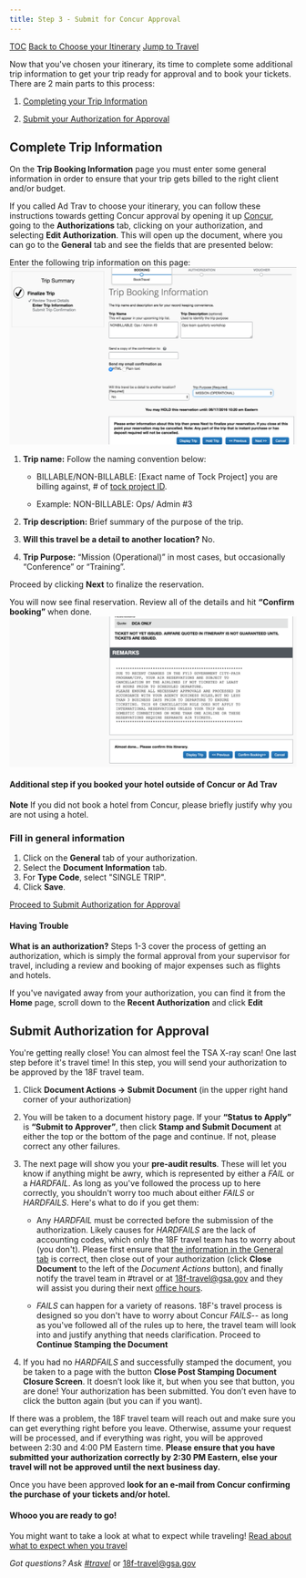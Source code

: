 ```yaml
---
title: Step 3 - Submit for Concur Approval
---
```


[TOC](/travel-guide-table-of-contents)
[Back to Choose your Itinerary](/travel-guide-2-choose-your-itinerary)
[Jump to Travel](/travel-guide-4-travel)

Now that you've chosen your itinerary, its time to complete some additional trip information to get your trip ready for approval and to book your tickets. There are 2 main parts to this process:

1. [Completing your Trip Information](#complete-trip-information)

2. [Submit your Authorization for Approval](#submit-authorization-for-approval)

## Complete Trip Information
On the **Trip Booking Information** page you must enter some general information in order to ensure that your trip gets billed to the right client and/or budget.

If you called Ad Trav to choose your itinerary, you can follow these instructions towards getting Concur approval by opening it up [Concur](https://travel.gsa.gov), going to the **Authorizations** tab, clicking on your authorization, and selecting **Edit Authorization**. This will open up the document, where you can go to the **General** tab and see the fields that are presented below:

Enter the following trip information on this page:
<img src="/images/travel/12-trip-name.png" class="travel-guide-hide" alt="Trip Booking Information screen">

1. **Trip name:** Follow the naming convention below:

    * BILLABLE/NON-BILLABLE: [Exact name of Tock Project] you are billing against, # of [tock project ID](http://tock.18f.gov/projects).

    * Example: NON-BILLABLE: Ops/ Admin #3

2. **Trip description:** Brief summary of the purpose of the trip.

3. **Will this travel be a detail to another location?** No.

4. **Trip Purpose:** “Mission (Operational)” in most cases, but occasionally “Conference” or “Training”.

Proceed by clicking **Next** to finalize the reservation.

You will now see final reservation. Review all of the details and hit **“Confirm booking”** when done.
<img src="/images/travel/13-confirm-booking.png" class="travel-guide-hide" alt="confirming the booking">

#### Additional step if you booked your hotel outside of Concur or Ad Trav
**Note** If you did not book a hotel from Concur, please briefly justify why you are not using a hotel.

### Fill in general information

1. Click on the **General** tab of your authorization.
1. Select the **Document Information** tab.
1. For **Type Code**, select "SINGLE TRIP".
1. Click **Save**.

[Proceed to Submit Authorization for Approval](/travel-guide-3-approval/#submit-authorization-for-approval)

#### Having Trouble
**What is an authorization?** Steps 1-3 cover the process of getting an authorization, which is simply the formal approval from your supervisor for travel, including a review and booking of major expenses such as flights and hotels.

If you've navigated away from your authorization, you can find it from the **Home** page, scroll down to the **Recent Authorization** and click **Edit**

## Submit Authorization for Approval
You're getting really close! You can almost feel the TSA X-ray scan! One last step before it's travel time! In this step, you will send your authorization to be approved by the 18F travel team.

1. Click **Document Actions -> Submit Document** (in the upper right hand corner of your authorization)

2. You will be taken to a document history page. If your **“Status to Apply”** is **“Submit to Approver”**, then click **Stamp and Submit Document** at either the top or the bottom of the page and continue. If not, please correct any other failures.

3. The next page will show you your **pre-audit results**. These will let you know if anything might be awry, which is represented by either a _FAIL_ or a _HARDFAIL_. As long as you've followed the process up to here correctly, you shouldn't worry too much about either _FAILS_ or _HARDFAILS_. Here's what to do if you get them:

    * Any _HARDFAIL_ must be corrected before the submission of the authorization. Likely causes for _HARDFAILS_ are the lack of accounting codes, which only the 18F travel team has to worry about (you don't). Please first ensure that [the information in the General tab](/travel-guide-3-approval/#fill-in-general-information) is correct, then close out of your authorization (click **Close Document** to the left of the *Document Actions* button), and finally notify the travel team in #travel or at 18f-travel@gsa.gov and they will assist you during their next [office hours](/travel-101/#communication).

    *  _FAILS_ can happen for a variety of reasons. 18F's travel process is designed so you don't have to worry about Concur _FAILS_-- as long as you've followed all of the rules up to here, the travel team will look into and justify anything that needs clarification. Proceed to **Continue Stamping the Document**

4. If you had no _HARDFAILS_ and successfully stamped the document, you be taken to a page with the button **Close Post Stamping Document Closure Screen**. It doesn’t look like it, but when you see that button, you are done! Your authorization has been submitted. You don’t even have to click the button again (but you can if you want).

If there was a problem, the 18F travel team will reach out and make sure you can get everything right before you leave. Otherwise, assume your request will be processed, and if everything was right, you will be approved between 2:30 and 4:00 PM Eastern time. **Please ensure that you have submitted your authorization correctly by 2:30 PM Eastern, else your travel will not be approved until the next business day.**

Once you have been approved **look for an e-mail from Concur confirming the purchase of your tickets and/or hotel.**

#### Whooo you are ready to go!

You might want to take a look at what to expect while traveling!
[Read about what to expect when you travel](/travel-guide-4-travel/)


*Got questions? Ask [#travel](https://gsa-tts.slack.com/messages/travel)* or [18f-travel@gsa.gov](mailto:18f-travel@gsa.gov)

